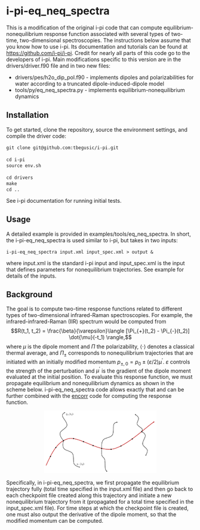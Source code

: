 # i-pi-eq\_neq\_spectra

This is a modification of the original i-pi code that can compute equilibrium-nonequilibrium response function associated with several types of two-time, two-dimensional spectroscopies.
The instructions below assume that you know how to use i-pi. Its documentation and tutorials can be found at https://github.com/i-pi/i-pi.
Credit for nearly all parts of this code go to the developers of i-pi. Main modifications specific to this version are in the drivers/driver.f90 file and in two new files:
* drivers/pes/h2o\_dip\_pol.f90 - implements dipoles and polarizabilities for water according to a truncated dipole-induced-dipole model
* tools/py/eq\_neq\_spectra.py - implements equilibrium-nonequilibrium dynamics

## Installation

To get started, clone the repository, source the environment settings, and compile the driver code:
```
git clone git@github.com:tbegusic/i-pi.git

cd i-pi
source env.sh

cd drivers
make
cd ..
```

See i-pi documentation for running initial tests.

## Usage

A detailed example is provided in examples/tools/eq\_neq\_spectra. In short, the i-pi-eq\_neq\_spectra is used similar to i-pi, but takes in two inputs:
```
i-pi-eq_neq_spectra input.xml input_spec.xml > output &
```
where input.xml is the standard i-pi input and input\_spec.xml is the input that defines parameters for nonequilibrium trajectories. See example for details of the inputs.

## Background

The goal is to compute two-time response functions related to different types of two-dimensional infrared-Raman spectroscopies. For example, the infrared-infrared-Raman (IIR) spectrum would be computed from
$$R(t_1, t_2) = \frac{\beta}{\varepsilon}\langle [\Pi_{+}(t_2) - \Pi_{-}(t_2)] \dot{\mu}(-t_1) \rangle,$$
where $\mu$ is the dipole moment and $\Pi$ the polarizability, $\langle \cdot \rangle$ denotes a classical thermal average, and $\Pi_{\pm}$ corresponds to nonequilibrium trajectories that are initiated with an initially modified momentum $p_{\pm, 0} = p_0 \pm (\varepsilon/2) \mu^{\prime}$. $\varepsilon$ controls the strength of the perturbation and $\mu^{\prime}$ is the gradient of the dipole moment evaluated at the initial position. To evaluate this response function, we must propagate equilibrium and nonequilibrium dynamics as shown in the scheme below. i-pi-eq_neq_spectra code allows exactly that and can be further combined with the [encorr](https://github.com/tbegusic/encorr) code for computing the response function.

<p align="center">
<img src="Scheme.png"  width="60%">
</p>

Specifically, in i-pi-eq_neq_spectra, we first propagate the equilibrium trajectory fully (total time specified in the input.xml file) and then go back to each checkpoint file created along this trajectory and initiate a new nonequilibrium trajectory from it (propagated for a total time specified in the input_spec.xml file). For time steps at which the checkpoint file is created, one must also output the derivative of the dipole moment, so that the modified momentum can be computed.
